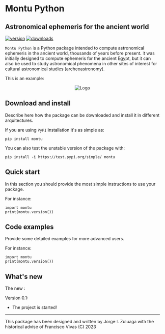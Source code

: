 # Montu Python
## Astronomical ephemeris for the ancient world

<!-- This are visual tags that you may add to your package at the beginning with useful information on your package --> 
[![version](https://img.shields.io/pypi/v/montu?color=blue)](https://pypi.org/project/montu/)
[![downloads](https://img.shields.io/pypi/dw/montu)](https://pypi.org/project/montu/)

`Montu Python` is a Python package intended to compute astronomical ephemeris in the ancient world, thousands of years before present.
It was initially designed to compute ephemeris for the ancient Egypt, but it can also be used to study astronomical 
phenomena in other sites of interest for cultural astronomical studies (archeoastronomy).

This is an example:

<p align="center"><img src="https://drive.google.com/uc?export=view&id=1XWnQLEt_oBJjVzMLFVGEAm_uh4zmiYvC" alt="Logo""/></p>

## Download and install

Describe here how the package can be downloaded and install it in
different arquitectures.

If you are using `PyPI` installation it's as simple as:

```
pip install montu
```

You can also test the unstable version of the package with:

```
pip install -i https://test.pypi.org/simple/ montu
```

## Quick start

In this section you should provide the most simple instructions to use
your package.

For instance:

```
import montu
print(montu.version())
```

## Code examples

Provide some detailed examples for more advanced users.

For instance:

```
import montu
print(montu.version())
```

## What's new

The new :

Version 0.1:

- The project is started!

------------

This package has been designed and written by Jorge I. Zuluaga with the historical advise of Francisco Vivas (C) 2023